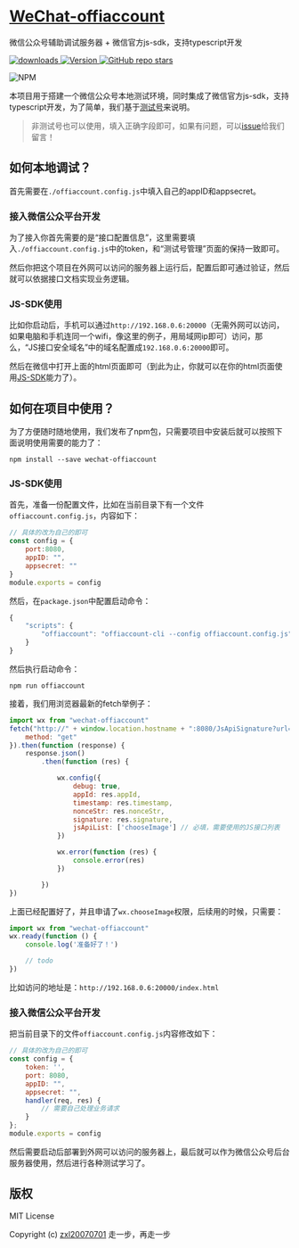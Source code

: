 # [WeChat-offiaccount](https://github.com/oi-contrib/WeChat-offiaccount)
微信公众号辅助调试服务器 + 微信官方js-sdk，支持typescript开发

<p>
    <a href="https://zxl20070701.github.io/toolbox/#/npm-download?packages=wechat-offiaccount&interval=7">
        <img src="https://img.shields.io/npm/dm/wechat-offiaccount.svg" alt="downloads">
    </a>
    <a href="https://www.npmjs.com/package/wechat-offiaccount">
        <img src="https://img.shields.io/npm/v/wechat-offiaccount.svg" alt="Version">
    </a>
    <a href="https://github.com/oi-contrib/WeChat-offiaccount" target='_blank'>
        <img alt="GitHub repo stars" src="https://img.shields.io/github/stars/oi-contrib/WeChat-offiaccount?style=social">
    </a>
</p>

<img src="https://nodei.co/npm/wechat-offiaccount.png?downloads=true&amp;downloadRank=true&amp;stars=true" alt="NPM">

本项目用于搭建一个微信公众号本地测试环境，同时集成了微信官方js-sdk，支持typescript开发，为了简单，我们基于[测试号](http://mp.weixin.qq.com/debug/cgi-bin/sandboxinfo?action=showinfo&t=sandbox/index)来说明。

> 非测试号也可以使用，填入正确字段即可，如果有问题，可以[issue](https://github.com/oi-contrib/WeChat-offiaccount/issues)给我们留言！

## 如何本地调试？

首先需要在```./offiaccount.config.js```中填入自己的appID和appsecret。

### 接入微信公众平台开发

为了接入你首先需要的是“接口配置信息”，这里需要填入```./offiaccount.config.js```中的token，和“测试号管理”页面的保持一致即可。

然后你把这个项目在外网可以访问的服务器上运行后，配置后即可通过验证，然后就可以依据接口文档实现业务逻辑。

### JS-SDK使用

比如你启动后，手机可以通过```http://192.168.0.6:20000```（无需外网可以访问，如果电脑和手机连同一个wifi，像这里的例子，用局域网ip即可）访问，那么，“JS接口安全域名”中的域名配置成```192.168.0.6:20000```即可。

然后在微信中打开上面的html页面即可（到此为止，你就可以在你的html页面使用[JS-SDK](https://developers.weixin.qq.com/doc/offiaccount/OA_Web_Apps/JS-SDK.html)能力了）。

## 如何在项目中使用？
为了方便随时随地使用，我们发布了npm包，只需要项目中安装后就可以按照下面说明使用需要的能力了：

```
npm install --save wechat-offiaccount
```

### JS-SDK使用

首先，准备一份配置文件，比如在当前目录下有一个文件```offiaccount.config.js```，内容如下：

```js
// 具体的改为自己的即可
const config = {
    port:8080,
    appID: "",
    appsecret: ""
}
module.exports = config
```

然后，在```package.json```中配置启动命令：

```js
{
    "scripts": {
        "offiaccount": "offiaccount-cli --config offiaccount.config.js"
    }
}
```

然后执行启动命令：

```
npm run offiaccount
```

接着，我们用浏览器最新的fetch举例子：

```js
import wx from "wechat-offiaccount"
fetch("http://" + window.location.hostname + ":8080/JsApiSignature?url=" + window.location.href.split('#')[0], {
    method: "get"
}).then(function (response) {
    response.json()
        .then(function (res) {

            wx.config({
                debug: true,
                appId: res.appId, 
                timestamp: res.timestamp,
                nonceStr: res.nonceStr,
                signature: res.signature,
                jsApiList: ['chooseImage'] // 必填，需要使用的JS接口列表
            })

            wx.error(function (res) {
                console.error(res)
            })

        })
})
```

上面已经配置好了，并且申请了```wx.chooseImage```权限，后续用的时候，只需要：

```js
import wx from "wechat-offiaccount"
wx.ready(function () {
    console.log('准备好了！')

    // todo
})
```

比如访问的地址是：```http://192.168.0.6:20000/index.html```

### 接入微信公众平台开发

把当前目录下的文件```offiaccount.config.js```内容修改如下：

```js
// 具体的改为自己的即可
const config = {
    token: '',
    port: 8080,
    appID: "",
    appsecret: "",
    handler(req, res) {
        // 需要自己处理业务请求
    }
};
module.exports = config
```

然后需要启动后部署到外网可以访问的服务器上，最后就可以作为微信公众号后台服务器使用，然后进行各种测试学习了。

## 版权

MIT License

Copyright (c) [zxl20070701](https://zxl20070701.github.io/notebook/home.html) 走一步，再走一步